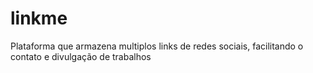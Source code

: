 # linkme
 Plataforma que armazena multiplos links de redes sociais, facilitando o contato e divulgação de trabalhos
